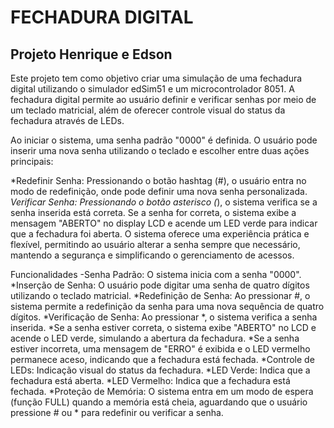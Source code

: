 # FECHADURA DIGITAL
## Projeto Henrique e Edson

Este projeto tem como objetivo criar uma simulação de uma fechadura digital utilizando o simulador edSim51 e um microcontrolador 8051. A fechadura digital permite ao usuário definir e verificar senhas por meio de um teclado matricial, além de oferecer controle visual do status da fechadura através de LEDs.

Ao iniciar o sistema, uma senha padrão "0000" é definida. O usuário pode inserir uma nova senha utilizando o teclado e escolher entre duas ações principais:

*Redefinir Senha: Pressionando o botão hashtag (#), o usuário entra no modo de redefinição, onde pode definir uma nova senha personalizada.
*Verificar Senha: Pressionando o botão asterisco (*), o sistema verifica se a senha inserida está correta. Se a senha for correta, o sistema exibe a mensagem "ABERTO" no display LCD e acende um LED verde para indicar que a fechadura foi aberta.
O sistema oferece uma experiência prática e flexível, permitindo ao usuário alterar a senha sempre que necessário, mantendo a segurança e simplificando o gerenciamento de acessos.

Funcionalidades
-Senha Padrão: O sistema inicia com a senha "0000".
*Inserção de Senha: O usuário pode digitar uma senha de quatro dígitos utilizando o teclado matricial.
*Redefinição de Senha: Ao pressionar #, o sistema permite a redefinição da senha para uma nova sequência de quatro dígitos.
*Verificação de Senha: Ao pressionar *, o sistema verifica a senha inserida.
*Se a senha estiver correta, o sistema exibe "ABERTO" no LCD e acende o LED verde, simulando a abertura da fechadura.
*Se a senha estiver incorreta, uma mensagem de "ERRO" é exibida e o LED vermelho permanece aceso, indicando que a fechadura está fechada.
*Controle de LEDs: Indicação visual do status da fechadura.
*LED Verde: Indica que a fechadura está aberta.
*LED Vermelho: Indica que a fechadura está fechada.
*Proteção de Memória: O sistema entra em um modo de espera (função FULL) quando a memória está cheia, aguardando que o usuário pressione # ou * para redefinir ou verificar a senha.
